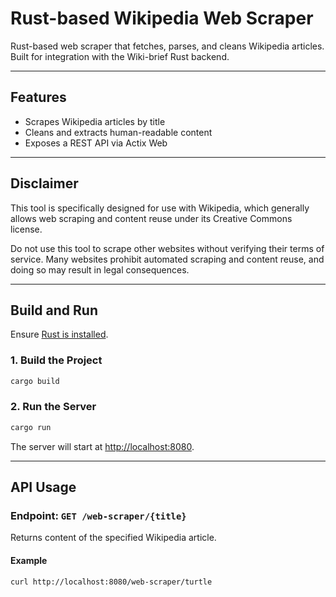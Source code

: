 # Rust-based Wikipedia Web Scraper

Rust-based web scraper that fetches, parses, and cleans Wikipedia articles. Built for integration with the Wiki-brief Rust backend.

---

## Features

- Scrapes Wikipedia articles by title  
- Cleans and extracts human-readable content  
- Exposes a REST API via Actix Web

---

## Disclaimer
This tool is specifically designed for use with Wikipedia, which generally allows web scraping and content reuse under its Creative Commons license.

Do not use this tool to scrape other websites without verifying their terms of service. Many websites prohibit automated scraping and content reuse, and doing so may result in legal consequences.

---

## Build and Run

Ensure [Rust is installed](https://www.rust-lang.org/tools/install).

### 1. Build the Project

```bash
cargo build
```

### 2. Run the Server

```bash
cargo run
```

The server will start at [http://localhost:8080](http://localhost:8080).

---

## API Usage

### Endpoint: `GET /web-scraper/{title}`

Returns content of the specified Wikipedia article.

#### Example

```bash
curl http://localhost:8080/web-scraper/turtle
```
